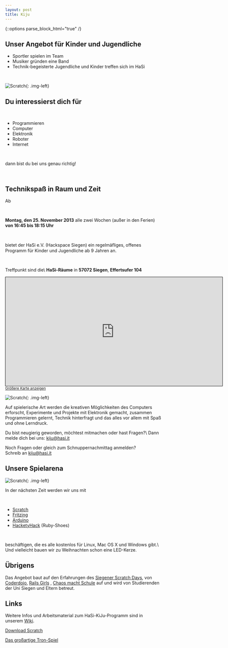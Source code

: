 ```yaml
---
layout: post
title: Kiju
---
```


{::options parse_block_html="true" /}

## Unser Angebot für Kinder und Jugendliche

- Sportler spielen im Team 
- Musiker gründen eine Band
- Technik-begeisterte Jugendliche und Kinder treffen sich im HaSi

<br />

![Scratch](/images/scratch1.jpg "Ein junger Programmierer"){: .img-left}

## Du interessierst dich für

<br />

* Programmieren
* Computer
* Elektronik
* Roboter
* Internet

<br />

dann bist du bei uns genau richtig!

<br />

## Technikspaß in Raum und Zeit

Ab

<br />

**Montag, den 25. November 2013** alle zwei Wochen (außer in den Ferien)
**von 16:45 bis 18:15 Uhr**

<br />

bietet der HaSi e.V. (Hackspace Siegen) ein regelmäﬂiges, offenes Programm
für Kinder und Jugendliche ab 9 Jahren an.

<br />

Treffpunkt sind die\\
**HaSi-Räume** in **57072 Siegen**, **Effertsufer 104**

<iframe width="700" height="350" frameborder="0" scrolling="no" marginheight="0" marginwidth="0" src="http://www.openstreetmap.org/export/embed.html?bbox=8.00375,50.86801,8.00722,50.8698&amp;layer=mapnik&amp;marker=50.86918,8.00489" style="border: 1px solid black"></iframe><br /><small><a href="http://www.openstreetmap.org/?lat=50.868905&amp;lon=8.005485&amp;zoom=18&amp;layers=M&amp;mlat=50.86918&amp;mlon=8.00489">Gr&#246;&#223;ere Karte anzeigen</a></small>

![Scratch](/images/scratch2.jpg "In
Gemeinschaft macht Technik doppelt Spaﬂ."){: .img-left}

Auf spielerische Art werden die kreativen Möglichkeiten des Computers
erforscht, Experimente und Projekte mit Elektronik gemacht, zusammen
Programmieren gelernt, Technik hinterfragt und das alles vor allem mit Spaß
und ohne Lerndruck.

Du bist neugierig geworden, möchtest mitmachen oder hast Fragen?\\
Dann melde dich bei uns: [kiju@hasi.it](mailto:kiju@hasi.it "Kontakt für
Fragen und Anmeldungen")

Noch Fragen oder gleich zum Schnuppernachmittag anmelden?
<br />
Schreib an  <a href="mailto:kiju@hasi.it">kiju@hasi.it</a> 


## Unsere Spielarena

![Scratch](/images/kijutools.jpg "Techniker brauchen gute Werkzeuge, auch am Computer"){: .img-left}

In der nächsten Zeit werden wir uns mit

<br />

* [Scratch](http://scratch.mit.edu/)
* [Fritzing](http://fritzing.org/)
* [Arduino](http://arduino.cc/)
* [HacketyHack](http://hackety.com/) (Ruby-Shoes)

<br />

beschäftigen, die es alle kostenlos für Linux, Mac OS X und Windows gibt.\\
Und vielleicht bauen wir zu Weihnachten schon eine LED-Kerze.


## Übrigens

Das Angebot baut auf den Erfahrungen des <a href="http://scratchdaysiegen.wordpress.com/">Siegener Scratch Days</a>, von <a href="http://coderdojo.com/">Coderdojo</a>, <a href="http://railsgirls.com/">Rails Girls</a> , <a href="http://ccc.de/schule"> Chaos macht Schule</a> auf und wird von Studierenden der Uni Siegen und Eltern betreut.


## Links

Weitere Infos und Arbeitsmaterial zum HaSi-KiJu-Programm sind in unserem
[Wiki](http://hasi.it/wiki/HaSi-KiJu).

[Download Scratch](http://scratch.mit.edu/scratch_1.4/)  

[Das großartige Tron-Spiel](http://shared.l3kn.de/tron.sb)

